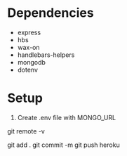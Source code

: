 # Dependencies

* express
* hbs
* wax-on
* handlebars-helpers
* mongodb
* dotenv


# Setup 

1. Create .env file with MONGO_URL


git remote -v 


git add .
git commit -m 
git push heroku